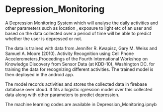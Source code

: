 # Depression_Monitoring

A Depression Monitoring System which will analyse the daily activities and other parameters such as location , exposure to light etc of an user and based on the data collected over a period of time will be able to predict   whether the user is depressed or not.


The data is trained with data from Jennifer R. Kwapisz, Gary M. Weiss and Samuel A. Moore (2010). Activity Recognition using Cell Phone Accelerometers,Proceedings of the Fourth International Workshop on Knowledge Discovery from Sensor Data (at KDD-10), Washington DC.
for training the data for recognizing different activities. The trained model is then deployed in the android app.

The model records activities and stores the collected data in firebase database over cloud. It fits a logistic rgression model over this collected data along with other parameters to predict depression.

The machine learning codes are available in Depression_Monitoring.ipnyb
